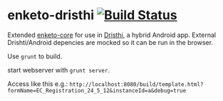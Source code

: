 enketo-dristhi [![Build Status](https://travis-ci.org/MartijnR/enketo-dristhi.png)](https://travis-ci.org/MartijnR/enketo-dristhi)
==============

Extended [enketo-core](https://github.com/MartijnR/enketo-core) for use in [Dristhi](https://play.google.com/store/apps/details?id=org.ei.drishti), a hybrid Android app.
External Drishti/Android depencies are mocked so it can be run in the browser.

Use `grunt` to build.

start webserver with `grunt server`.

Access like this e.g.: `http://localhost:8080/build/template.html?formName=EC_Registration_24_5_12&instanceId=a&debug=true`

